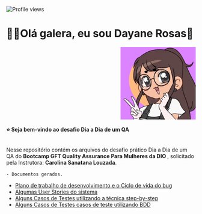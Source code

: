 ![Profile views](https://gpvc.arturio.dev/dayane-rosas)

<div>
  <h1 align="left">
  👋🏼Olá galera, eu sou Dayane Rosas🥰
  </h1>
  
  <p align="right">
    <a href="https://github.com/dayane-rosas/java-anatomia-classes/blob/main/ezgif.com-gif-maker.gif"> </a>
    <img src="ezgif.com-gif-maker.gif" width="200">
    
<div align='left'>
  <b> ⭐️ Seja bem-vindo ao desafio Dia a Dia de um QA </b>
</div> </br>

  <p align="left">
    Nesse repositório contém os arquivos do desafio prático Dia a Dia de um QA do <b>Bootcamp GFT Quality Assurance Para Mulheres da DIO </b>, solicitado pela Instrutora: <b>Carolina Sanatana Louzada</b>.</p>
    
    - Documentos gerados. 
  - <a href='https://lattes.cnpq.br/1373785563610025'>Plano de trabalho de desenvolvimento e o Ciclo de vida do bug </a>
  - <a href='https://lattes.cnpq.br/1373785563610025'>Algumas User Stories do sistema </a>
  - <a href='https://lattes.cnpq.br/1373785563610025'>Alguns Casos de Testes utilizando a técnica step-by-step </a>
  - <a href='https://lattes.cnpq.br/1373785563610025'>Alguns Casos de Testes casos de teste utilizando BDD </a>
  
